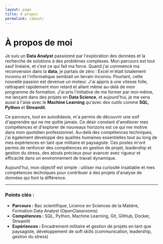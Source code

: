 ```yaml
---
layout: page
title: À propos
permalink: /about/
---
```


# À propos de moi

Je suis un **Data Analyst** passionné par l'exploration des données et la recherche de solutions à des problèmes complexes. Mon parcours est tout sauf linéaire, et c’est ce qui fait ma force. Quand j'ai commencé ma reconversion dans la **data**, je partais de zéro : Excel m'était totalement inconnu et l'informatique semblait un terrain inconnu. Pourtant, cette nouvelle passion est devenue un moteur. J'ai appris à une vitesse folle, rattrapant rapidement mon retard et allant même au-delà de mon programme de formation. J'ai pris l'initiative de me former par moi-même, me lançant dans des projets en **Data Science**, et aujourd'hui, je me sens aussi à l'aise avec le **Machine Learning** qu'avec des outils comme **SQL**, **Python** et **Streamlit**.

Ce parcours, tout en autodidaxie, m'a permis de découvrir une soif d'apprendre qui ne me quitte jamais. Ce désir constant d'améliorer mes compétences et d'explorer de nouveaux horizons est ce qui me motive dans mon quotidien professionnel. Au-delà des compétences techniques, j'ai également développé des qualités humaines essentielles tout au long de mes expériences en tant que militaire et paysagiste. Ces postes m'ont permis de renforcer des compétences en gestion de projet, leadership et gestion du stress, des atouts précieux pour avancer avec rigueur et efficacité dans un environnement de travail dynamique.

Aujourd'hui, mon objectif est simple : utiliser ma curiosité insatiable et mes compétences techniques pour contribuer à des projets d'analyse de données qui font la différence.

---

### Points clés :
- **Parcours :** Bac scientifique, Licence en Sciences de la Matière, Formation Data Analyst (OpenClassrooms)
- **Compétences :** SQL, Python, Machine Learning, Git, GitHub, Docker, Streamlit
- **Expériences :** Encadrement militaire et gestion de projets en tant que paysagiste, développement de soft skills (communication, leadership, gestion du stress)

